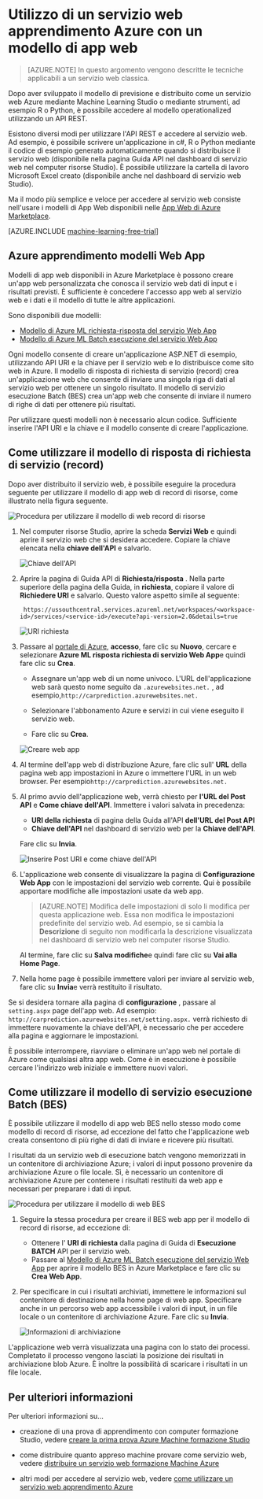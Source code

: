 <properties
    pageTitle="Utilizzare un servizio web di apprendimento con un modello di app web | Microsoft Azure"
    description="Utilizzare un modello di app web di Azure Marketplace per utilizzare un servizio web previsione in Azure apprendimento."
    keywords="servizio Web, operationalization, API REST, lavorare risorse"
    services="machine-learning"
    documentationCenter=""
    authors="garyericson"
    manager="jhubbard"
    editor="cgronlun"/>

<tags
    ms.service="machine-learning"
    ms.workload="data-services"
    ms.tgt_pltfrm="na"
    ms.devlang="na"
    ms.topic="article"
    ms.date="10/10/2016"
    ms.author="garye;raymondl"/>

# <a name="consume-an-azure-machine-learning-web-service-with-a-web-app-template"></a>Utilizzo di un servizio web apprendimento Azure con un modello di app web

>[AZURE.NOTE] In questo argomento vengono descritte le tecniche applicabili a un servizio web classica. 

Dopo aver sviluppato il modello di previsione e distribuito come un servizio web Azure mediante Machine Learning Studio o mediante strumenti, ad esempio R o Python, è possibile accedere al modello operationalized utilizzando un API REST.

Esistono diversi modi per utilizzare l'API REST e accedere al servizio web. Ad esempio, è possibile scrivere un'applicazione in c#, R o Python mediante il codice di esempio generato automaticamente quando si distribuisce il servizio web (disponibile nella pagina Guida API nel dashboard di servizio web nel computer risorse Studio). È possibile utilizzare la cartella di lavoro Microsoft Excel creato (disponibile anche nel dashboard di servizio web Studio).

Ma il modo più semplice e veloce per accedere al servizio web consiste nell'usare i modelli di App Web disponibili nelle [App Web di Azure Marketplace](https://azure.microsoft.com/marketplace/web-applications/all/).

[AZURE.INCLUDE [machine-learning-free-trial](../../includes/machine-learning-free-trial.md)]

## <a name="the-azure-machine-learning-web-app-templates"></a>Azure apprendimento modelli Web App

Modelli di app web disponibili in Azure Marketplace è possono creare un'app web personalizzata che conosca il servizio web dati di input e i risultati previsti. È sufficiente è concedere l'accesso app web al servizio web e i dati e il modello di tutte le altre applicazioni.

Sono disponibili due modelli:

- [Modello di Azure ML richiesta-risposta del servizio Web App](https://azure.microsoft.com/marketplace/partners/microsoft/azuremlaspnettemplateforrrs/)
- [Modello di Azure ML Batch esecuzione del servizio Web App](https://azure.microsoft.com/marketplace/partners/microsoft/azuremlbeswebapptemplate/)

Ogni modello consente di creare un'applicazione ASP.NET di esempio, utilizzando API URI e la chiave per il servizio web e lo distribuisce come sito web in Azure. Il modello di risposta di richiesta di servizio (record) crea un'applicazione web che consente di inviare una singola riga di dati al servizio web per ottenere un singolo risultato. Il modello di servizio esecuzione Batch (BES) crea un'app web che consente di inviare il numero di righe di dati per ottenere più risultati.

Per utilizzare questi modelli non è necessario alcun codice. Sufficiente inserire l'API URI e la chiave e il modello consente di creare l'applicazione.

## <a name="how-to-use-the-request-response-service-rrs-template"></a>Come utilizzare il modello di risposta di richiesta di servizio (record)

Dopo aver distribuito il servizio web, è possibile eseguire la procedura seguente per utilizzare il modello di app web di record di risorse, come illustrato nella figura seguente.

![Procedura per utilizzare il modello di web record di risorse][image1]

1. Nel computer risorse Studio, aprire la scheda **Servizi Web** e quindi aprire il servizio web che si desidera accedere. Copiare la chiave elencata nella **chiave dell'API** e salvarlo.

    ![Chiave dell'API][image3]

2. Aprire la pagina di Guida API di **Richiesta/risposta** . Nella parte superiore della pagina della Guida, in **richiesta**, copiare il valore di **Richiedere URI** e salvarlo. Questo valore aspetto simile al seguente:

        https://ussouthcentral.services.azureml.net/workspaces/<workspace-id>/services/<service-id>/execute?api-version=2.0&details=true

    ![URI richiesta][image4]

3. Passare al [portale di Azure](https://portal.azure.com), **accesso**, fare clic su **Nuovo**, cercare e selezionare **Azure ML risposta richiesta di servizio Web App**e quindi fare clic su **Crea**. 

    - Assegnare un'app web di un nome univoco. L'URL dell'applicazione web sarà questo nome seguito da `.azurewebsites.net.` , ad esempio,`http://carprediction.azurewebsites.net.`

    - Selezionare l'abbonamento Azure e servizi in cui viene eseguito il servizio web.

    - Fare clic su **Crea**.

    ![Creare web app][image5]

4. Al termine dell'app web di distribuzione Azure, fare clic sull' **URL** della pagina web app impostazioni in Azure o immettere l'URL in un web browser. Per esempio`http://carprediction.azurewebsites.net.`

5. Al primo avvio dell'applicazione web, verrà chiesto per **l'URL del Post API** e **Come chiave dell'API**.
Immettere i valori salvata in precedenza:
    - **URI della richiesta** di pagina della Guida all'API **dell'URL del Post API**
    - **Chiave dell'API** nel dashboard di servizio web per la **Chiave dell'API**.

    Fare clic su **Invia**.

    ![Inserire Post URI e come chiave dell'API][image6]

6. L'applicazione web consente di visualizzare la pagina di **Configurazione Web App** con le impostazioni del servizio web corrente. Qui è possibile apportare modifiche alle impostazioni usate da web app.

    > [AZURE.NOTE] Modifica delle impostazioni di solo li modifica per questa applicazione web. Essa non modifica le impostazioni predefinite del servizio web. Ad esempio, se si cambia la **Descrizione** di seguito non modificarla la descrizione visualizzata nel dashboard di servizio web nel computer risorse Studio.

    Al termine, fare clic su **Salva modifiche**e quindi fare clic su **Vai alla Home Page**.

7. Nella home page è possibile immettere valori per inviare al servizio web, fare clic su **Invia**e verrà restituito il risultato.

Se si desidera tornare alla pagina di **configurazione** , passare al `setting.aspx` page dell'app web. Ad esempio: `http://carprediction.azurewebsites.net/setting.aspx.` verrà richiesto di immettere nuovamente la chiave dell'API, è necessario che per accedere alla pagina e aggiornare le impostazioni.

È possibile interrompere, riavviare o eliminare un'app web nel portale di Azure come qualsiasi altra app web. Come è in esecuzione è possibile cercare l'indirizzo web iniziale e immettere nuovi valori.

## <a name="how-to-use-the-batch-execution-service-bes-template"></a>Come utilizzare il modello di servizio esecuzione Batch (BES)

È possibile utilizzare il modello di app web BES nello stesso modo come modello di record di risorse, ad eccezione del fatto che l'applicazione web creata consentono di più righe di dati di inviare e ricevere più risultati.

I risultati da un servizio web di esecuzione batch vengono memorizzati in un contenitore di archiviazione Azure; i valori di input possono provenire da archiviazione Azure o file locale.
Sì, è necessario un contenitore di archiviazione Azure per contenere i risultati restituiti da web app e necessari per preparare i dati di input.

![Procedura per utilizzare il modello di web BES][image2]

1. Seguire la stessa procedura per creare il BES web app per il modello di record di risorse, ad eccezione di:
    - Ottenere l' **URI di richiesta** dalla pagina di Guida di **Esecuzione BATCH** API per il servizio web.
    - Passare al [Modello di Azure ML Batch esecuzione del servizio Web App](https://azure.microsoft.com/marketplace/partners/microsoft/azuremlbeswebapptemplate/) per aprire il modello BES in Azure Marketplace e fare clic su **Crea Web App**.

2. Per specificare in cui i risultati archiviati, immettere le informazioni sul contenitore di destinazione nella home page di web app. Specificare anche in un percorso web app accessibile i valori di input, in un file locale o un contenitore di archiviazione Azure.
Fare clic su **Invia**.

    ![Informazioni di archiviazione][image7]

L'applicazione web verrà visualizzata una pagina con lo stato dei processi.
Completato il processo vengono lasciati la posizione dei risultati in archiviazione blob Azure. È inoltre la possibilità di scaricare i risultati in un file locale.

## <a name="for-more-information"></a>Per ulteriori informazioni

Per ulteriori informazioni su...

- creazione di una prova di apprendimento con computer formazione Studio, vedere [creare la prima prova Azure Machine formazione Studio](machine-learning-create-experiment.md)

- come distribuire quanto appreso machine provare come servizio web, vedere [distribuire un servizio web formazione Machine Azure](machine-learning-publish-a-machine-learning-web-service.md)

- altri modi per accedere al servizio web, vedere [come utilizzare un servizio web apprendimento Azure](machine-learning-consume-web-services.md)


[image1]: media\machine-learning-consume-web-service-with-web-app-template\rrs-web-template-flow.png
[image2]: media\machine-learning-consume-web-service-with-web-app-template\bes-web-template-flow.png
[image3]: media\machine-learning-consume-web-service-with-web-app-template\api-key.png
[image4]: media\machine-learning-consume-web-service-with-web-app-template\post-uri.png
[image5]: media\machine-learning-consume-web-service-with-web-app-template\create-web-app.png
[image6]: media\machine-learning-consume-web-service-with-web-app-template\web-service-info.png
[image7]: media\machine-learning-consume-web-service-with-web-app-template\storage.png
